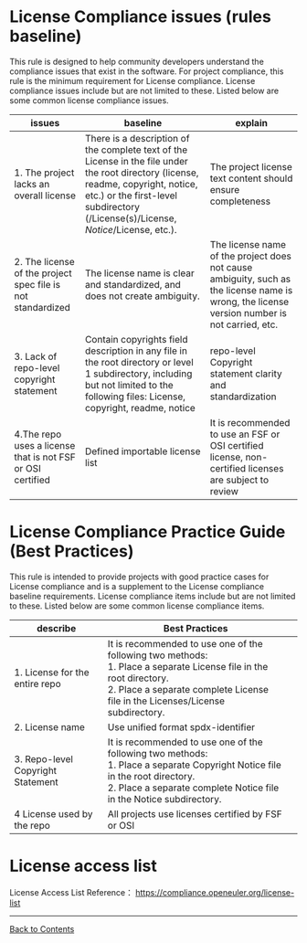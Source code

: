 # License Compliance issues (rules baseline)

This rule is designed to help community developers understand the compliance issues that exist in the software. For project compliance, this rule is the minimum requirement for License compliance. License compliance issues include but are not limited to these. Listed below are some common license compliance issues.

| **issues**                               | **baseline**                                                                                                                                                                                                                                                                         | explain                                                                        |
| -------------------------------------- | -------------------------------------------------------------------------------------------------------------------------------------------------------------------------------------------------------------------------------------------------------------------------------- | --------------------------------------------------------------------------- |
| 1. The project lacks an overall license              | There is a description of the complete text of the License in the file under the root directory (license, readme, copyright, notice, etc.) or the first-level subdirectory (/License(s)/License, _Notice_/License, etc.).                                                                                                                               | The project license text content should ensure completeness                                           |
| 2. The license of the project spec file is not standardized     | The license name is clear and standardized, and does not create ambiguity.                                                                                                                                                                                                                                           | The license name of the project does not cause ambiguity, such as the license name is wrong, the license version number is not carried, etc. |
| 3. Lack of repo-level copyright statement         | Contain copyrights field description in any file in the root directory or level 1 subdirectory, including but not limited to the following files: License, copyright, readme, notice                                                                                                                                                     | repo-level Copyright statement clarity and standardization                                       |
| 4.The repo uses a license that is not FSF or OSI certified | Defined importable license list                                                                                                                                                                                                                                                       | It is recommended to use an FSF or OSI certified license, non-certified licenses are subject to review                |


# License Compliance Practice Guide (Best Practices)

This rule is intended to provide projects with good practice cases for License compliance and is a supplement to the License compliance baseline requirements. License compliance items include but are not limited to these. Listed below are some common license compliance items.

| **describe**                   | **Best Practices**                                                                                                                     |      |
| -------------------------- | -------------------------------------------------------------------------------------------------------------------------------- | --- |
| 1. License for the entire repo      | It is recommended to use one of the following two methods:<br> 1. Place a separate License file in the root directory. <br> 2. Place a separate complete License file in the Licenses/License subdirectory. |
| 2. License name            | Use unified format spdx-identifier                                                                                                  |
| 3. Repo-level Copyright Statement | It is recommended to use one of the following two methods:<br>1. Place a separate Copyright Notice file in the root directory. <br> 2. Place a separate complete Notice file in the Notice subdirectory.   |
| 4 License used by the repo     | All projects use licenses certified by FSF or OSI        

# License access list
License Access List Reference：
<https://compliance.openeuler.org/license-list>

---

[Back to Contents](../../README.md)
